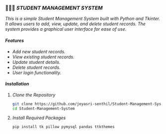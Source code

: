 ### 👩🏻‍🎓 ***STUDENT MANAGEMENT SYSTEM***

*This is a simple Student Management System built with Python and Tkinter. It allows users to add, view, update, and delete student records. The system provides a graphical user interface for ease of use.*



#### ***Features***

- *Add new student records.*
- *View existing student records.*
- *Update student details.*
- *Delete student records.*
- *User login functionality.*

#### ***Installation***

1. *Clone the Repository*

   ```sh
   git clone https://github.com/jeyasri-senthil/Student-Management-System.git
   cd Student-Management-System
   
2. *Install Required Packages*

   `pip install tk pillow pymysql pandas ttkthemes`
